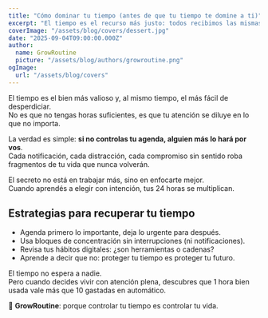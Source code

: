 ```yaml
---
title: "Cómo dominar tu tiempo (antes de que tu tiempo te domine a ti)"
excerpt: "El tiempo es el recurso más justo: todos recibimos las mismas 24 horas cada día. Sin embargo, la diferencia entre quienes avanzan y quienes se estancan está en cómo eligen invertirlo. Aprender a dominar tu atención es el verdadero superpoder: lo convierte en libertad, enfoque y resultados que se multiplican con los años."
coverImage: "/assets/blog/covers/dessert.jpg"
date: "2025-09-04T09:00:00.000Z"
author:
  name: GrowRoutine
  picture: "/assets/blog/authors/growroutine.png"
ogImage:
  url: "/assets/blog/covers"
---
```


El tiempo es el bien más valioso y, al mismo tiempo, el más fácil de desperdiciar.  
No es que no tengas horas suficientes, es que tu atención se diluye en lo que no importa.  

La verdad es simple: **si no controlas tu agenda, alguien más lo hará por vos**.  
Cada notificación, cada distracción, cada compromiso sin sentido roba fragmentos de tu vida que nunca volverán.  

El secreto no está en trabajar más, sino en enfocarte mejor.  
Cuando aprendés a elegir con intención, tus 24 horas se multiplican.  

## Estrategias para recuperar tu tiempo

- Agenda primero lo importante, deja lo urgente para después.  
- Usa bloques de concentración sin interrupciones (ni notificaciones).  
- Revisa tus hábitos digitales: ¿son herramientas o cadenas?  
- Aprende a decir que no: proteger tu tiempo es proteger tu futuro.  

El tiempo no espera a nadie.  
Pero cuando decides vivir con atención plena, descubres que 1 hora bien usada vale más que 10 gastadas en automático.  

🌱 **GrowRoutine**: porque controlar tu tiempo es controlar tu vida.